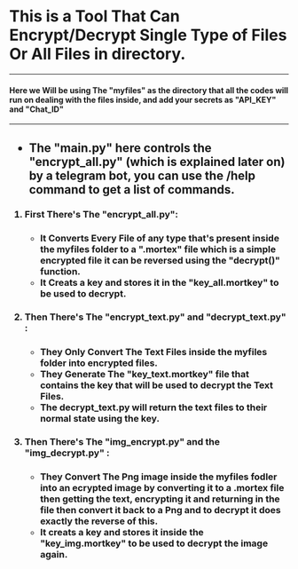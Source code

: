 # This is a Tool That Can Encrypt/Decrypt Single Type of Files Or All Files in  directory.
<hr> 
<h4>Here we Will be using The "myfiles" as the directory that all the codes will run on dealing with the files inside, and add your secrets as "API_KEY" and "Chat_ID"</h4>
<hr>
<h2>
  <ul>
  <li>
  The "main.py" here controls the "encrypt_all.py" (which is explained later on) by a telegram bot, you can use the /help command to get a list of  commands.
  </li>
  </ul>
</h2>
<h3><ol>
  <li>
    First There's The "encrypt_all.py":
    <ul>
    <h4>
     <li>
      It Converts Every File of any type that's present inside the myfiles folder to a ".mortex" file which is a simple encrypted file it can be reversed using the "decrypt()" function.  
  </li>
  <li>
    It Creats a key and stores it in the "key_all.mortkey" to be used to decrypt.
  </li>
  </h4>
  </ul>
  </li>
  <li>Then There's The "encrypt_text.py" and "decrypt_text.py" :
  <ul>
    <h4>
      <li>They Only Convert The Text Files inside the myfiles folder into encrypted files.</li>
  <li>They Generate The "key_text.mortkey" file that contains the key that will be used to decrypt the Text Files.</li>
  <li>The decrypt_text.py will return the text files to their normal state using the key.</li>
    </h4>
  </ul>
    <li>
      Then There's The "img_encrypt.py" and the "img_decrypt.py" :
  <ul>
    <h4>
  <li> 
  They Convert The Png image inside the myfiles fodler into an ecrypted image by converting it to a .mortex file then getting the text, encrypting it and returning in the file then convert it back to a Png and to decrypt it does exactly the reverse of this.        
          
  </li>
  <li>
    It creats a key and stores it inside the "key_img.mortkey" to be used to decrypt the image again.
  </li>
  </h4>
  </ul>   
</ol>
    </h3>
